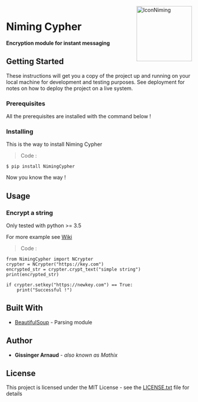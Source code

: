 <img src="http://i.imgur.com/p26bFim.png" width="150" align="right" alt="IconNiming">

# Niming Cypher

**Encryption module for instant messaging**

## Getting Started

These instructions will get you a copy of the project up and running on your local machine for development and testing purposes. See deployment for notes on how to deploy the project on a live system.

### Prerequisites

All the prerequisites are installed with the command below !

### Installing

This is the way to install Niming Cypher

> Code :

    $ pip install NimingCypher

Now you know the way !

## Usage

### Encrypt a string

Only tested with python >= 3.5

For more example see [Wiki](https://github.com/mathix420/NimingCypher/wiki)

> Code :

    from NimingCypher import NCrypter
    crypter = NCrypter("https://key.com")
    encrypted_str = crypter.crypt_text("simple string")
    print(encrypted_str)

    if crypter.setkey("https://newkey.com") == True:
        print("Successful !")

## Built With

* [BeautifulSoup](https://www.crummy.com/software/BeautifulSoup/bs4/doc/) - Parsing module

## Author

* **Gissinger Arnaud** - *also known as Mathix*

## License

This project is licensed under the MIT License - see the [LICENSE.txt](https://github.com/mathix420/NimingCypher/blob/master/LICENSE) file for details
